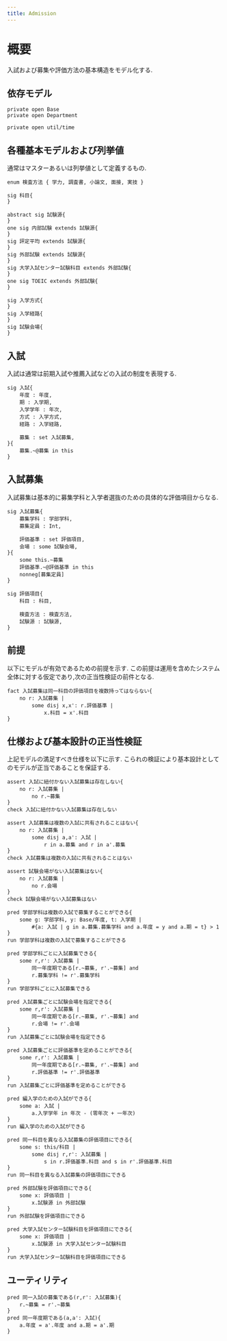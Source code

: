 ```yaml
---
title: Admission
---
```


# 概要

入試および募集や評価方法の基本構造をモデル化する.

## 依存モデル

```alloy
private open Base
private open Department

private open util/time
```

## 各種基本モデルおよび列挙値

通常はマスターあるいは列挙値として定義するもの.

```alloy
enum 検査方法 { 学力, 調査書, 小論文, 面接, 実技 }

sig 科目{
}

abstract sig 試験源{
}
one sig 内部試験 extends 試験源{
}
sig 評定平均 extends 試験源{
}
sig 外部試験 extends 試験源{
}
sig 大学入試センター試験科目 extends 外部試験{
}
one sig TOEIC extends 外部試験{
}

sig 入学方式{
}
sig 入学経路{
}
sig 試験会場{
}
```

## 入試

入試は通常は前期入試や推薦入試などの入試の制度を表現する.

```alloy
sig 入試{
	年度 : 年度,
	期 : 入学期,
	入学学年 : 年次,
	方式 : 入学方式,
	経路 : 入学経路,

	募集 : set 入試募集,
}{
	募集.~@募集 in this
}
```

## 入試募集

入試募集は基本的に募集学科と入学者選抜のための具体的な評価項目からなる.

```alloy
sig 入試募集{
	募集学科 : 学部学科,
	募集定員 : Int,

	評価基準 : set 評価項目,
	会場 : some 試験会場,
}{
	some this.~募集
	評価基準.~@評価基準 in this
	nonneg[募集定員]
}

sig 評価項目{
	科目 : 科目,

	検査方法 : 検査方法,
	試験源 : 試験源,
}
```

## 前提

以下にモデルが有効であるための前提を示す.
この前提は運用を含めたシステム全体に対する仮定であり,次の正当性検証の前件となる.

```alloy
fact 入試募集は同一科目の評価項目を複数持ってはならない{
	no r: 入試募集 |
		some disj x,x': r.評価基準 |
			x.科目 = x'.科目
}
```

## 仕様および基本設計の正当性検証

上記モデルの満足すべき仕様を以下に示す.
こられの検証により基本設計としてのモデルが正当であることを保証する.

```alloy
assert 入試に紐付かない入試募集は存在しない{
	no r: 入試募集 |
		no r.~募集
}
check 入試に紐付かない入試募集は存在しない

assert 入試募集は複数の入試に共有されることはない{
	no r: 入試募集 |
		some disj a,a': 入試 |
			r in a.募集 and r in a'.募集
}
check 入試募集は複数の入試に共有されることはない

assert 試験会場がない入試募集はない{
	no r: 入試募集 |
		no r.会場
}
check 試験会場がない入試募集はない
```

```alloy
pred 学部学科は複数の入試で募集することができる{
	some g: 学部学科, y: Base/年度, t: 入学期 |
		#{a: 入試 | g in a.募集.募集学科 and a.年度 = y and a.期 = t} > 1
}
run 学部学科は複数の入試で募集することができる

pred 学部学科ごとに入試募集できる{
	some r,r': 入試募集 |
		同一年度期である[r.~募集, r'.~募集] and
		r.募集学科 != r'.募集学科
}
run 学部学科ごとに入試募集できる

pred 入試募集ごとに試験会場を指定できる{
	some r,r': 入試募集 |
		同一年度期である[r.~募集, r'.~募集] and
		r.会場 != r'.会場
}
run 入試募集ごとに試験会場を指定できる

pred 入試募集ごとに評価基準を定めることができる{
	some r,r': 入試募集 |
		同一年度期である[r.~募集, r'.~募集] and
		r.評価基準 != r'.評価基準
}
run 入試募集ごとに評価基準を定めることができる

pred 編入学のための入試ができる{
	some a: 入試 |
		a.入学学年 in 年次 - (零年次 + 一年次)
}
run 編入学のための入試ができる

pred 同一科目を異なる入試募集の評価項目にできる{
	some s: this/科目 |
		some disj r,r': 入試募集 |
			s in r.評価基準.科目 and s in r'.評価基準.科目
}
run 同一科目を異なる入試募集の評価項目にできる

pred 外部試験を評価項目にできる{
	some x: 評価項目 |
		x.試験源 in 外部試験
}
run 外部試験を評価項目にできる

pred 大学入試センター試験科目を評価項目にできる{
	some x: 評価項目 |
		x.試験源 in 大学入試センター試験科目
}
run 大学入試センター試験科目を評価項目にできる
```

## ユーティリティ

```alloy
pred 同一入試の募集である(r,r': 入試募集){
	r.~募集 = r'.~募集
}
pred 同一年度期である(a,a': 入試){
	a.年度 = a'.年度 and a.期 = a'.期
}
```
